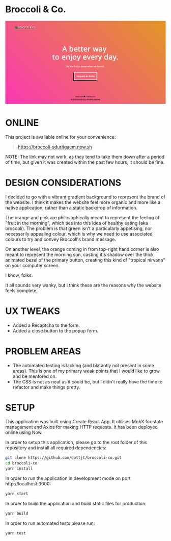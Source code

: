 # Broccoli & Co.

![Broccoli Homepage Screenshot](https://github.com/dottjt/broccoli-co/blob/master/homepage.png "Broccoli Homepage Screenshot")

# ONLINE

This project is available online for your convenience:

> https://broccoli-sdurjtgaem.now.sh

NOTE: The link may not work, as they tend to take them down after a period of time, but given it was created within the past few hours, it should be fine.  

# DESIGN CONSIDERATIONS

I decided to go with a vibrant gradient background to represent the brand of the website. I think it makes the website feel more organic and more like a native application, rather than a static backdrop of information.

The orange and pink are philosophically meant to represent the feeling of "fruit in the morning", which ties into this idea of healthy eating (aka broccoli). The problem is that green isn't a particularly appetising, nor necessarily appealing colour, which is why we need to use associated colours to try and convey Broccoli's brand message.

On another level, the orange coming in from top-right hand corner is also meant to represent the morning sun, casting it's shadow over the thick animated bezel of the primary button, creating this kind of "tropical nirvana" on your computer screen.

I know, folks. 

It all sounds very wanky, but I think these are the reasons why the website feels complete. 

# UX TWEAKS

- Added a Recaptcha to the form.
- Added a close button to the popup form.

# PROBLEM AREAS

- The automated testing is lacking (and blatantly not present in some areas). This is one of my primary weak points that I would like to grow and be mentored on. 
- The CSS is not as neat as it could be, but I didn't really have the time to refactor and make things pretty. 

# SETUP

This application was built using Create React App. It utilises MobX for state management and Axios for making HTTP requests. It has been deployed online using Now.

In order to setup this application, please go to the root folder of this repository and install all required dependencies:

```sh
git clone https://github.com/dottjt/broccoli-co.git
cd broccoli-co
yarn install
```

In order to run the application in development mode on port http://localhost:3000:

```sh
yarn start
```

In order to build the application and build static files for production: 

```sh
yarn build
```

In order to run automated tests please run:

```sh
yarn test
```
